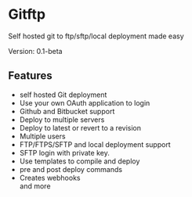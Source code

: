 # Gitftp
Self hosted git to ftp/sftp/local deployment made easy

Version: 0.1-beta

## Features
* self hosted Git deployment
* Use your own OAuth application to login
* Github and Bitbucket support
* Deploy to multiple servers
* Deploy to latest or revert to a revision
* Multiple users
* FTP/FTPS/SFTP and local deployment support
* SFTP login with private key.
* Use templates to compile and deploy
* pre and post deploy commands
* Creates webhooks  
and more